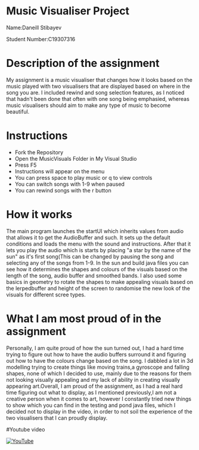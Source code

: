 # Music Visualiser Project

Name:Daneill Stibayev

Student Number:C19307316 

# Description of the assignment

My assignment is a music visualiser that changes how it looks based on the music played with two visualisers that are displayed based on where in the song you are. 
I included rewind and song selection features, as I noticed that
hadn't been done that often with one song being emphasied, whereas music visualisers should aim to make any type of music to become beautiful.

# Instructions

- Fork the Repository
- Open the MusicVisuals Folder in My Visual Studio 
- Press F5
- Instructions will appear on the menu
- You can press space to play music or q to view controls
- You can switch songs with 1-9 when paused 
- You can rewind songs with the r button


# How it works

The main program launches the startUI which inherits values from audio that allows it to get the AudioBuffer and such. It sets up the default conditions and loads the menu with the sound
and instructions. After that it lets you play the audio which is starts by placing "a star by the name of the sun" as it's first song(This can be changed by pausing the song and selecting
any of the songs from 1-9. In the sun and build java files you can see how it determines the shapes and colours of the visuals based on the length of the song, audio buffer and smoothed bands.
I also used some basics in geometry to rotate the shapes to make appealing visuals based on the lerpedbuffer and height of the screen to randomise the new look of the visuals for different scree
types.

# What I am most proud of in the assignment

Personally, I am quite proud of how the sun turned out, I had a hard time trying to figure out how to have the audio buffers surround it and figuring out 
how to have the colours change based on the song.
I dabbled a lot in 3d modelling trying to create things like moving trains,a gyroscope and falling shapes, none of which I decided to use, mainly due to the reasons for them
not looking visually appealing and my lack of ability in creating visually appearing art.Overall, I am proud of the assignment, as I had a real hard time figuring out what to display, as I mentioned
previously,I am not a creative person when it comes to art, 
however I constantly tried new things to show which you can find in the testing and pond java files, 
which I decided not to display in the video, in order to not soil the experience of the two visualisers that I can proudly display.


#Youtube video

[![YouTube](https://img.youtube.com/vi/eVtPxU9jzoA/hqdefault.jpg)](https://youtu.be/eVtPxU9jzoA)


